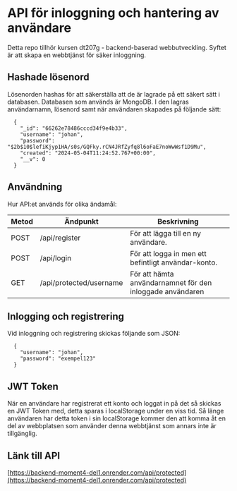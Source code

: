 # API för inloggning och hantering av användare
Detta repo tillhör kursen dt207g - backend-baserad webbutveckling. Syftet är att skapa en webbtjänst för säker inloggning.

## Hashade lösenord
Lösenorden hashas för att säkerställa att de är lagrade på ett säkert sätt i databasen. Databasen som används är MongoDB. I den lagras användarnamn, lösenord samt när användaren skapades på följande sätt: 

```
  {
    "_id": "66262e78486cccd34f9e4b33",
    "username": "johan",
    "password": "$2b$10$lefiKjyp1HA/s0s/GQFky.rCN4JRfZyfq8l6oFaE7noWwWsf1D9Mu",
    "created": "2024-05-04T11:24:52.767+00:00",
    "__v": 0
  }
  ```

## Användning
Hur API:et används för olika ändamål:

|Metod  |Ändpunkt     |Beskrivning                                                                           |
|-------|-------------|--------------------------------------------------------------------------------------|
|POST    |/api/register     |För att lägga till en ny användare.                                             |
|POST    |/api/login |För att logga in men ett befintligt användar-konto.                                    |
|GET     |/api/protected/username | För att hämta användarnamnet för den inloggade användaren                |

## Inlogging och registrering
Vid inloggning och registrering skickas följande som JSON: 
```
  {
    "username": "johan",
    "password": "exempel123"
  }
  ```

  ## JWT Token
  När en användare har registrerat ett konto och loggat in på det så skickas en JWT Token med, detta sparas i localStorage under en viss tid. Så länge användaren har detta token i sin localStorage kommer den att komma åt en del av webbplatsen som använder denna webbtjänst som annars inte är tillgänglig.  

  ## Länk till API
  [https://backend-moment4-del1.onrender.com/api/protected](https://backend-moment4-del1.onrender.com/api/protected) 




